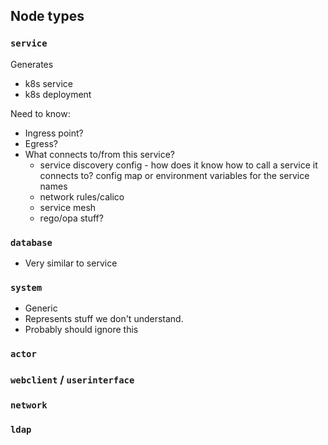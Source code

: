 ## Node types

### `service`
Generates
- k8s service
- k8s deployment

Need to know:
- Ingress point?
- Egress? 
- What connects to/from this service?
    - service discovery config - how does it know how to call a service it connects to? config map or environment variables for the service names
    - network rules/calico
    - service mesh
    - rego/opa stuff?

### `database`
- Very similar to service

### `system`
- Generic
- Represents stuff we don't understand.
- Probably should ignore this

### `actor`
### `webclient` / `userinterface`

### `network`

### `ldap`

